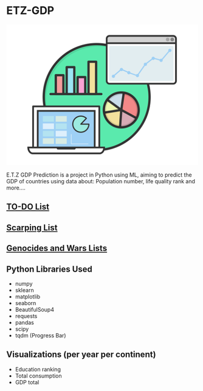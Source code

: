 # ETZ-GDP

![Logo](.github/logo.png)

E.T.Z GDP Prediction is a project in Python using ML, aiming to predict the GDP of countries using data about: Population number, life quality rank and more....

## [TO-DO List](/Todo.md)

## [Scarping List](/Scraping/Scraping_List.md)

## [Genocides and Wars Lists](<Photos/The Chosen ones/Question3_history/history/life_drop_conflicts/References.md>)

## Python Libraries Used

- numpy
- sklearn
- matplotlib
- seaborn
- BeautifulSoup4
- requests
- pandas
- scipy
- tqdm (Progress Bar)

## Visualizations (per year per continent)

- Education ranking
- Total consumption
- GDP total
